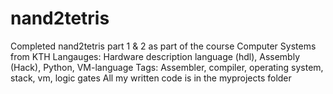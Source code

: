 # nand2tetris
Completed nand2tetris part 1 &amp; 2 as part of the course Computer Systems from KTH
Langauges: Hardware description language (hdl), Assembly (Hack), Python, VM-language
Tags: Assembler, compiler, operating system, stack, vm, logic gates
All my written code is in the myprojects folder
